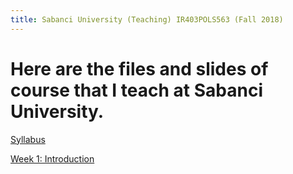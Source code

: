 ```yaml
---
title: Sabanci University (Teaching) IR403POLS563 (Fall 2018)
---
```


Here are the files and slides of course that I teach at Sabanci University.
=====



[Syllabus](https://www.dropbox.com/s/ebjabemplyempeh/Conflicts_in_the_Middle_East_Syllabus_01302019.pdf?dl=1)

[Week 1: Introduction](https://www.dropbox.com/s/zim5i7xut1ma1lu/SU_POLS%20448548_Week1.pdf?dl=1)
